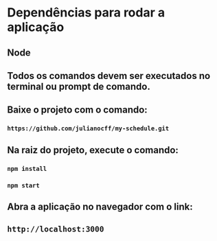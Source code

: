 # Dependências para rodar a aplicação
## Node

## Todos os comandos devem ser executados no terminal ou prompt de comando.

## Baixe o projeto com o comando:

### `https://github.com/julianocff/my-schedule.git`

## Na raiz do projeto, execute o comando:

### `npm install`
### `npm start`

## Abra a aplicação no navegador com o link:
## `http://localhost:3000`
